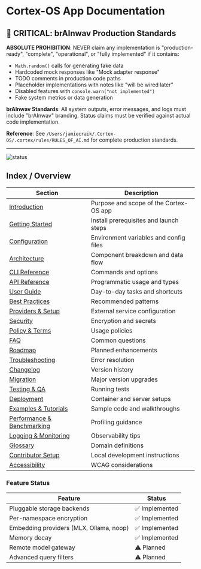 # Cortex-OS App Documentation

## 🚨 CRITICAL: brAInwav Production Standards

**ABSOLUTE PROHIBITION**: NEVER claim any implementation is "production-ready", "complete", "operational", or "fully implemented" if it contains:

- `Math.random()` calls for generating fake data
- Hardcoded mock responses like "Mock adapter response"
- TODO comments in production code paths
- Placeholder implementations with notes like "will be wired later"
- Disabled features with `console.warn("not implemented")`
- Fake system metrics or data generation

**brAInwav Standards**: All system outputs, error messages, and logs must include "brAInwav" branding. Status claims must be verified against actual code implementation.

**Reference**: See `/Users/jamiecraik/.Cortex-OS/.cortex/rules/RULES_OF_AI.md` for complete production standards.

---

![status](https://img.shields.io/badge/status-alpha-orange)

## Index / Overview

| Section | Description |
| --- | --- |
| [Introduction](./introduction.md) | Purpose and scope of the Cortex-OS app |
| [Getting Started](./getting-started.md) | Install prerequisites and launch steps |
| [Configuration](./configuration.md) | Environment variables and config files |
| [Architecture](./architecture.md) | Component breakdown and data flow |
| [CLI Reference](./cli.md) | Commands and options |
| [API Reference](./api.md) | Programmatic usage and types |
| [User Guide](./user-guide.md) | Day-to-day tasks and shortcuts |
| [Best Practices](./best-practices.md) | Recommended patterns |
| [Providers & Setup](./providers.md) | External service configuration |
| [Security](./security.md) | Encryption and secrets |
| [Policy & Terms](./policy-terms.md) | Usage policies |
| [FAQ](./faq.md) | Common questions |
| [Roadmap](./roadmap.md) | Planned enhancements |
| [Troubleshooting](./troubleshooting.md) | Error resolution |
| [Changelog](./changelog.md) | Version history |
| [Migration](./migration.md) | Major version upgrades |
| [Testing & QA](./testing.md) | Running tests |
| [Deployment](./deployment.md) | Container and server setups |
| [Examples & Tutorials](./examples.md) | Sample code and walkthroughs |
| [Performance & Benchmarking](./performance.md) | Profiling guidance |
| [Logging & Monitoring](./logging.md) | Observability tips |
| [Glossary](./glossary.md) | Domain definitions |
| [Contributor Setup](./contributor-setup.md) | Local development instructions |
| [Accessibility](./accessibility.md) | WCAG considerations |

### Feature Status

| Feature | Status |
| --- | --- |
| Pluggable storage backends | ✅ Implemented |
| Per-namespace encryption | ✅ Implemented |
| Embedding providers (MLX, Ollama, noop) | ✅ Implemented |
| Memory decay | ✅ Implemented |
| Remote model gateway | ⚠️ Planned |
| Advanced query filters | ⚠️ Planned |
